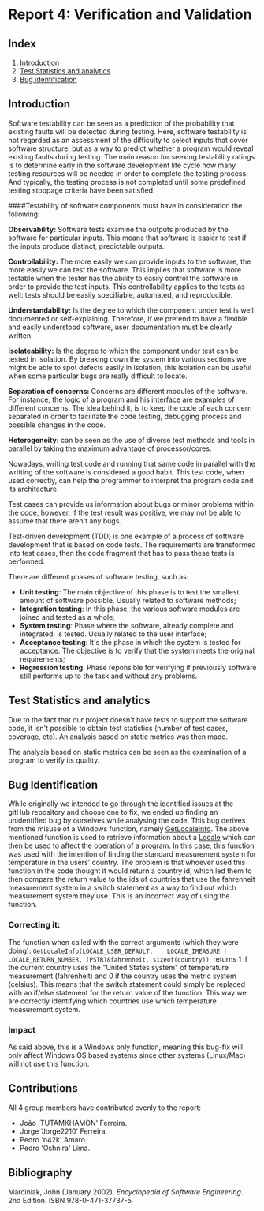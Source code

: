 # Report 4: Verification and Validation

## Index
 1. [Introduction](#introduction)
 2. [Test Statistics and analytics](#test_sa)
 3. [Bug identification](#bug_identification)

## Introduction<a name="introduction"></a>

Software testability can be seen as a prediction of the probability that existing faults will be detected during testing. Here, software testability is not regarded as an assessment of the difficulty to select inputs that cover software structure, but as a way to predict whether a program would reveal existing faults during testing. The main reason for seeking testability ratings is to determine early in the software development life cycle how many testing resources will be needed in order to complete the testing process. And typically, the testing process is not completed until some predefined testing stoppage criteria have been satisfied.

####Testability of software components must have in consideration the following:

**Observability:** Software tests examine the outputs produced by the software for particular inputs. This means that software is easier to test if the inputs produce distinct, predictable outputs. 

**Controllability:**  The more easily we can provide inputs to the software, the more easily we can test the software. This implies that software is more testable when the tester has the ability to easily control the software in order to provide the test inputs. This controllability applies to the tests as well: tests should be easily specifiable, automated, and reproducible.

**Understandability:** Is the degree to which the component under test is well documented or self-explaining. Therefore, if we pretend to have a flexible and easily understood software, user documentation must be clearly written.

**Isolateability:** Is the degree to which the component under test can be tested in isolation. By breaking down the system into various sections we might be able to spot defects easily in isolation, this isolation can be useful when some particular bugs are really difficult to locate. 

**Separation of concerns:** Concerns are different modules of the software. For instance, the logic of a program and his interface are examples of different concerns.
The idea behind it, is to keep the code of each concern separated in order to facilitate the code testing, debugging process and possible changes in the code.

**Heterogeneity:** can be seen as the use of diverse test methods and tools in parallel by taking the maximum advantage of processor/cores.

Nowadays, writing test code and running that same code in parallel with the writting of the software is considered a good habit. This test code, when used correctly, can help the programmer to interpret the program code and its architecture.

Test cases can provide us information about bugs or minor problems within the code, however, if the test result was positive, we may not be able to assume that there aren't any bugs.

Test-driven development (TDD) is one example of a process of software development that is based on code tests. The requirements are transformed into test cases, then the code fragment that has to pass these tests is performed.

There are different phases of software testing, such as:
 * **Unit testing**: The main objective of this phase is to test the smallest amount of software possible. Usually related to software methods;
 * **Integration testing**: In this phase, the various software modules are joined and tested as a whole;
 * **System testing**: Phase where the software, already complete and integrated, is tested. Usually related to the user interface;
 * **Acceptance testing**: It's the phase in which the system is tested for acceptance. The objective is to verify that the system meets the original requirements;
 * **Regression testing**: Phase reponsible for verifying if previously software still performs up to the task and without any problems.
 
## Test Statistics and analytics<a name="test_sa"></a>

Due to the fact that our project doesn't have tests to support the software code, it isn't possible to obtain test statistics (number of test cases, coverage, etc). An analysis based on static metrics was then made.

The analysis based on static metrics can be seen as the examination of a program to verify its quality.

## Bug Identification<a name="bug_identification"></a>

While originally we intended to go through the identified issues at the gitHub repository and choose one to fix, we ended up finding an unidentified bug by ourselves while analysing the code. This bug derives from the misuse of a Windows function, namely [GetLocaleInfo](https://msdn.microsoft.com/en-us/library/windows/desktop/dd318101).
The above mentioned function is used to retrieve information about a [Locale](https://msdn.microsoft.com/en-us/library/windows/desktop/dd373763) which can then be used to affect the operation of a program.
In this case, this function was used with the intention of finding the standard measurement system for temperature in the users' country. The problem is that whoever used this function in the code thought it would return a country id, which led them to then compare the return value to the ids of countries that use the fahrenheit measurement system in a switch statement as a way to find out which measurement system they use. This is an incorrect way of using the function.

### Correcting it:
The function when called with the correct arguments (which they were doing): `GetLocaleInfo(LOCALE_USER_DEFAULT,	LOCALE_IMEASURE | LOCALE_RETURN_NUMBER,	(PSTR)&fahrenheit, sizeof(country))`, returns 1 if the current country uses the "United States system" of temperature measurement (fahrenheit) and 0 if the country uses the metric system (celsius). This means that the switch statement could simply be replaced with an if/else statement for the return value of the function. This way we are correctly identifying which countries use which temperature measurement system.

### Impact
As said above, this is a Windows only function, meaning this bug-fix will only affect Windows OS based systems since other systems (Linux/Mac) will not use this function.

## Contributions
All 4 group members have contributed evenly to the report:

* João 'TUTAMKHAMON' Ferreira.
* Jorge 'Jorge2210' Ferreira.
* Pedro 'n42k' Amaro.
* Pedro 'Oshnira' Lima.

## Bibliography
Marciniak, John  (January 2002). *Encyclopedia of Software Engineering*. 2nd Edition. ISBN 978-0-471-37737-5.


